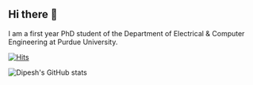 ## Hi there 👋

<!--
**Dipeshtamboli/Dipeshtamboli** is a ✨ _special_ ✨ repository because its `README.md` (this file) appears on your GitHub profile.

Here are some ideas to get you started:

- 🔭 I’m currently working on ...
- 🌱 I’m currently learning ...
- 👯 I’m looking to collaborate on ...
- 🤔 I’m looking for help with ...
- 💬 Ask me about ...
- 📫 How to reach me: ...
- 😄 Pronouns: ...
- ⚡ Fun fact: ...
-->
I am a first year PhD student of the Department of Electrical & Computer Engineering at Purdue University.

<!-- [![Hits](https://hits.seeyoufarm.com/api/count/incr/badge.svg?url=https%3A%2F%2Fgithub.com%2FDipeshtamboli&count_bg=%2379C83D&title_bg=%23555555&icon=&icon_color=%23E7E7E7&title=hits&edge_flat=false)](https://hits.seeyoufarm.com) -->
[![Hits](https://hits.seeyoufarm.com/api/count/incr/badge.svg?url=https%3A%2F%2Fgithub.com%2FDipeshtamboli&count_bg=%2379C83D&title_bg=%23555555&icon=github.svg&icon_color=%23E7E7E7&title=Profile+views&edge_flat=false)](https://hits.seeyoufarm.com)

![Dipesh's GitHub stats](https://github-readme-stats.vercel.app/api?username=dipeshtamboli&show_icons=true&theme=radical)


<!-- [![Readme Card](https://github-readme-stats.vercel.app/api/pin/?username=Dipeshtamboli&repo=domain-shift)](https://github.com/Dipeshtamboli/domain-shift) -->


<!-- [![Top Langs](https://github-readme-stats.vercel.app/api/top-langs/?username=Dipeshtamboli)](https://github.com/Dipeshtamboli) -->

<!-- [![Dipesh Tamboli's wakatime stats](https://github-readme-stats.vercel.app/api/wakatime?username=Dipeshtamboli)](https://github.com/Dipeshtamboli) -->


